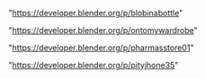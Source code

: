 "https://developer.blender.org/p/blobinabottle"

"https://developer.blender.org/p/ontomywardrobe"

"https://developer.blender.org/p/pharmasstore01"

"https://developer.blender.org/p/pityjhone35"

 
